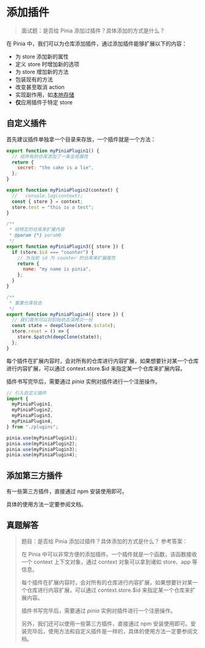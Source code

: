 # 添加插件

>面试题：是否给 Pinia 添加过插件？具体添加的方式是什么？

在 Pinia 中，我们可以为仓库添加插件，通过添加插件能够扩展以下的内容：

- 为 store 添加新的属性
- 定义 store 时增加新的选项
- 为 store 增加新的方法
- 包装现有的方法
- 改变甚至取消 action
- 实现副作用，如[本地存储](https://developer.mozilla.org/en-US/docs/Web/API/Window/localStorage)
- **仅**应用插件于特定 store



## 自定义插件

首先建议插件单独拿一个目录来存放，一个插件就是一个方法：

```js
export function myPiniaPlugin1() {
  // 给所有的仓库添加了一条全局属性
  return {
    secret: "the cake is a lie",
  };
}

export function myPiniaPlugin2(context) {
  //   console.log(context);
  const { store } = context;
  store.test = "this is a test";
}

/**
 * 给特定的仓库来扩展内容
 * @param {*} param0
 */
export function myPiniaPlugin3({ store }) {
  if (store.$id === "counter") {
    // 为当前 id 为 counter 的仓库来扩展属性
    return {
      name: "my name is pinia",
    };
  }
}

/**
 * 重置仓库状态
 */
export function myPiniaPlugin4({ store }) {
  // 我们首先可以将初始状态深拷贝一份
  const state = deepClone(store.$state);
  store.reset = () => {
    store.$patch(deepClone(state));
  };
}
```

每个插件在扩展内容时，会对所有的仓库进行内容扩展，如果想要针对某一个仓库进行内容扩展，可以通过 context.store.$id 来指定某一个仓库来扩展内容。

插件书写完毕后，需要通过 *pinia* 实例对插件进行一个注册操作。

```js
// 引入自定义插件
import {
  myPiniaPlugin1,
  myPiniaPlugin2,
  myPiniaPlugin3,
  myPiniaPlugin4,
} from "./plugins";

pinia.use(myPiniaPlugin1);
pinia.use(myPiniaPlugin2);
pinia.use(myPiniaPlugin3);
pinia.use(myPiniaPlugin4);
```



## 添加第三方插件

有一些第三方插件，直接通过 npm 安装使用即可。

具体的使用方法一定要参阅文档。



## 真题解答

>题目：是否给 Pinia 添加过插件？具体添加的方式是什么？
>参考答案：
>
>在 Pinia 中可以非常方便的添加插件。一个插件就是一个函数，该函数接收一个 context 上下文对象，通过 context 对象可以拿到诸如 store、app 等信息。
>
>每个插件在扩展内容时，会对所有的仓库进行内容扩展，如果想要针对某一个仓库进行内容扩展，可以通过 context.store.$id 来指定某一个仓库来扩展内容。
>
>插件书写完毕后，需要通过 *pinia* 实例对插件进行一个注册操作。
>
>另外，我们还可以使用一些第三方插件，直接通过 npm 安装使用即可。安装完毕后，使用方法和自定义插件是一样的，具体的使用方法一定要参阅文档。